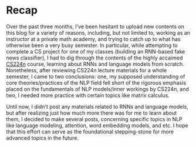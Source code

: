 # Recap

Over the past three months, I've been hesitant to upload new contents on this blog for a variety of reasons, including, but not limited to, working as an instructor at a private math academy, and trying to catch up to what has otherwise been a very busy semester. In particular, while attempting to complete a CS project for one of my classes (building an RNN-based fake news classifier), I had to dig through the contents of the highly accaimed [CS224n](http://web.stanford.edu/class/cs224n/) course, learning about RNNs and language models from scratch. Nonetheless, after reviewing CS224n lecture materials for a whole semester, I came to two conclusions: one, my supposed understanding of core theories/practices of the NLP field fell short of the rigorous emphasis placed on the fundamentals of NLP models/inner workings by CS224n, and two, I needed more practice with certain topics like matrix calculus. 

Until now, I didn't post any materials related to RNNs and language models, but after realizing just how much more there was for me to learn about them, I decided to make several posts, concerning specific topics in NLP like language modeling, attention, word embedding models, and etc. I hope that this effort can serve as the foundational stepping-stone for more advanced topics in the future.  
